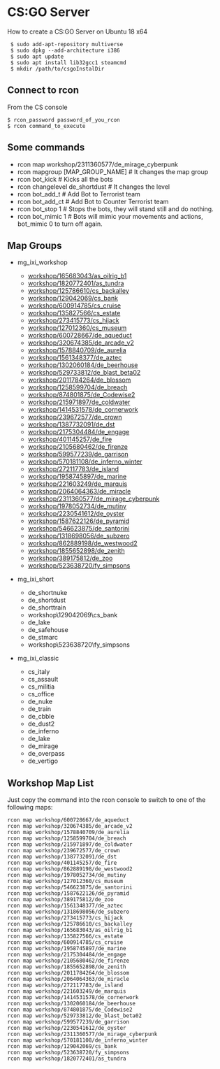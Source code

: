 # CS:GO Server

How to create a CS:GO Server on Ubuntu 18 x64

~~~~
 $ sudo add-apt-repository multiverse
 $ sudo dpkg --add-architecture i386
 $ sudo apt update
 $ sudo apt install lib32gcc1 steamcmd 
 $ mkdir /path/to/csgoInstalDir
~~~~

## Connect to rcon

From the CS console

~~~~
$ rcon_password password_of_you_rcon
$ rcon command_to_execute
~~~~

## Some commands

- rcon map workshop/2311360577/de_mirage_cyberpunk
- rcon mapgroup [MAP_GROUP_NAME] # It changes the map group
- rcon bot_kick # Kicks all the bots
- rcon changelevel de_shortdust # It changes the level
- rcon bot_add_t # Add Bot to Terrorist team
- rcon bot_add_ct # Add Bot to Counter Terrorist team
- rcon bot_stop 1 # Stops the bots, they will stand still and do nothing.
- rcon bot_mimic 1 # Bots will mimic your movements and actions, bot_mimic 0 to turn off again.

## Map Groups



* mg_ixi_workshop
    * [workshop/165683043/as_oilrig_b1](https://steamcommunity.com/sharedfiles/filedetails/?id=165683043)
    * [workshop/1820772401/as_tundra](https://steamcommunity.com/sharedfiles/filedetails/?id=1820772401)
    * [workshop/125786610/cs_backalley](https://steamcommunity.com/sharedfiles/filedetails/?id=125786610)
    * [workshop/129042069/cs_bank](https://steamcommunity.com/sharedfiles/filedetails/?id=129042069)
    * [workshop/600914785/cs_cruise](https://steamcommunity.com/sharedfiles/filedetails/?id=600914785)
    * [workshop/135827566/cs_estate](https://steamcommunity.com/sharedfiles/filedetails/?id=135827566)
    * [workshop/273415773/cs_hijack](https://steamcommunity.com/sharedfiles/filedetails/?id=273415773)
    * [workshop/127012360/cs_museum](https://steamcommunity.com/sharedfiles/filedetails/?id=127012360)
    * [workshop/600728667/de_aqueduct](https://steamcommunity.com/sharedfiles/filedetails/?id=600728667)
    * [workshop/320674385/de_arcade_v2](https://steamcommunity.com/sharedfiles/filedetails/?id=320674385)
    * [workshop/1578840709/de_aurelia](https://steamcommunity.com/sharedfiles/filedetails/?id=1578840709)
    * [workshop/1561348377/de_aztec](https://steamcommunity.com/sharedfiles/filedetails/?id=1561348377)
    * [workshop/1302060184/de_beerhouse](https://steamcommunity.com/sharedfiles/filedetails/?id=1302060184)
    * [workshop/529733812/de_blast_beta02](https://steamcommunity.com/sharedfiles/filedetails/?id=529733812)
    * [workshop/2011784264/de_blossom](https://steamcommunity.com/sharedfiles/filedetails/?id=2011784264)
    * [workshop/1258599704/de_breach](https://steamcommunity.com/sharedfiles/filedetails/?id=1258599704)
    * [workshop/874801875/de_Codewise2](https://steamcommunity.com/sharedfiles/filedetails/?id=874801875)
    * [workshop/215971897/de_coldwater](https://steamcommunity.com/sharedfiles/filedetails/?id=215971897)
    * [workshop/1414531578/de_cornerwork](https://steamcommunity.com/sharedfiles/filedetails/?id=1414531578)
    * [workshop/239672577/de_crown](https://steamcommunity.com/sharedfiles/filedetails/?id=239672577)
    * [workshop/1387732091/de_dst](https://steamcommunity.com/sharedfiles/filedetails/?id=1387732091)
    * [workshop/2175304484/de_engage](https://steamcommunity.com/sharedfiles/filedetails/?id=2175304484)
    * [workshop/401145257/de_fire](https://steamcommunity.com/sharedfiles/filedetails/?id=401145257)
    * [workshop/2105680462/de_firenze](https://steamcommunity.com/sharedfiles/filedetails/?id=2105680462)
    * [workshop/599577239/de_garrison](https://steamcommunity.com/sharedfiles/filedetails/?id=599577239)
    * [workshop/570181108/de_inferno_winter](https://steamcommunity.com/sharedfiles/filedetails/?id=570181108)
    * [workshop/272117783/de_island](https://steamcommunity.com/sharedfiles/filedetails/?id=272117783)
    * [workshop/1958745897/de_marine](https://steamcommunity.com/sharedfiles/filedetails/?id=1958745897)
    * [workshop/221603249/de_marquis](https://steamcommunity.com/sharedfiles/filedetails/?id=221603249)
    * [workshop/2064064363/de_miracle](https://steamcommunity.com/sharedfiles/filedetails/?id=2064064363)
    * [workshop/2311360577/de_mirage_cyberpunk](https://steamcommunity.com/sharedfiles/filedetails/?id=2311360577)
    * [workshop/1978052734/de_mutiny](https://steamcommunity.com/sharedfiles/filedetails/?id=1978052734)
    * [workshop/2230541612/de_oyster](https://steamcommunity.com/sharedfiles/filedetails/?id=2230541612)
    * [workshop/1587622126/de_pyramid](https://steamcommunity.com/sharedfiles/filedetails/?id=1587622126)
    * [workshop/546623875/de_santorini](https://steamcommunity.com/sharedfiles/filedetails/?id=546623875)
    * [workshop/1318698056/de_subzero](https://steamcommunity.com/sharedfiles/filedetails/?id=1318698056)
    * [workshop/862889198/de_westwood2](https://steamcommunity.com/sharedfiles/filedetails/?id=862889198)
    * [workshop/1855652898/de_zenith](https://steamcommunity.com/sharedfiles/filedetails/?id=1855652898)
    * [workshop/389175812/de_zoo](https://steamcommunity.com/sharedfiles/filedetails/?id=389175812)
    * [workshop/523638720/fy_simpsons](https://steamcommunity.com/sharedfiles/filedetails/?id=523638720)

* mg_ixi_short
    * de_shortnuke
    * de_shortdust
    * de_shorttrain
    * workshop\129042069\cs_bank
    * de_lake
    * de_safehouse
    * de_stmarc
    * workshop\523638720\fy_simpsons

* mg_ixi_classic
    * cs_italy
    * cs_assault
    * cs_militia
    * cs_office
    * de_nuke
    * de_train
    * de_cbble
    * de_dust2
    * de_inferno
    * de_lake
    * de_mirage
    * de_overpass
    * de_vertigo


## Workshop Map List

Just copy the command into the rcon console to switch to one of the following maps:

~~~~
rcon map workshop/600728667/de_aqueduct
rcon map workshop/320674385/de_arcade_v2
rcon map workshop/1578840709/de_aurelia
rcon map workshop/1258599704/de_breach
rcon map workshop/215971897/de_coldwater
rcon map workshop/239672577/de_crown
rcon map workshop/1387732091/de_dst
rcon map workshop/401145257/de_fire
rcon map workshop/862889198/de_westwood2
rcon map workshop/1978052734/de_mutiny
rcon map workshop/127012360/cs_museum
rcon map workshop/546623875/de_santorini
rcon map workshop/1587622126/de_pyramid
rcon map workshop/389175812/de_zoo
rcon map workshop/1561348377/de_aztec
rcon map workshop/1318698056/de_subzero
rcon map workshop/273415773/cs_hijack
rcon map workshop/125786610/cs_backalley
rcon map workshop/165683043/as_oilrig_b1
rcon map workshop/135827566/cs_estate
rcon map workshop/600914785/cs_cruise
rcon map workshop/1958745897/de_marine
rcon map workshop/2175304484/de_engage
rcon map workshop/2105680462/de_firenze
rcon map workshop/1855652898/de_zenith
rcon map workshop/2011784264/de_blossom
rcon map workshop/2064064363/de_miracle
rcon map workshop/272117783/de_island
rcon map workshop/221603249/de_marquis
rcon map workshop/1414531578/de_cornerwork
rcon map workshop/1302060184/de_beerhouse
rcon map workshop/874801875/de_Codewise2
rcon map workshop/529733812/de_blast_beta02
rcon map workshop/599577239/de_garrison
rcon map workshop/2230541612/de_oyster
rcon map workshop/2311360577/de_mirage_cyberpunk
rcon map workshop/570181108/de_inferno_winter
rcon map workshop/129042069/cs_bank
rcon map workshop/523638720/fy_simpsons
rcon map workshop/1820772401/as_tundra
~~~~
